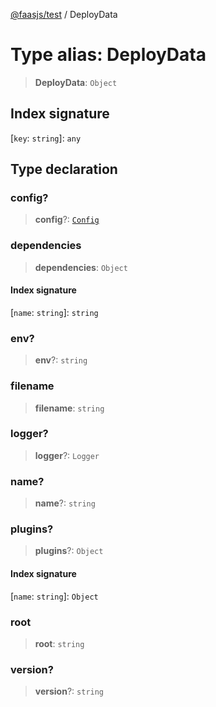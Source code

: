 [@faasjs/test](../README.md) / DeployData

# Type alias: DeployData

> **DeployData**: `Object`

## Index signature

 \[`key`: `string`\]: `any`

## Type declaration

### config?

> **config**?: [`Config`](Config.md)

### dependencies

> **dependencies**: `Object`

#### Index signature

 \[`name`: `string`\]: `string`

### env?

> **env**?: `string`

### filename

> **filename**: `string`

### logger?

> **logger**?: `Logger`

### name?

> **name**?: `string`

### plugins?

> **plugins**?: `Object`

#### Index signature

 \[`name`: `string`\]: `Object`

### root

> **root**: `string`

### version?

> **version**?: `string`
